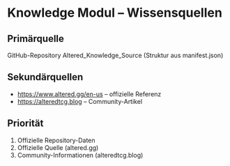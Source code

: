 # Knowledge Modul – Wissensquellen
## Primärquelle
GitHub-Repository Altered_Knowledge_Source (Struktur aus manifest.json)
## Sekundärquellen
- https://www.altered.gg/en-us – offizielle Referenz
- https://alteredtcg.blog – Community-Artikel
## Priorität
1. Offizielle Repository-Daten
2. Offizielle Quelle (altered.gg)
3. Community-Informationen (alteredtcg.blog)
